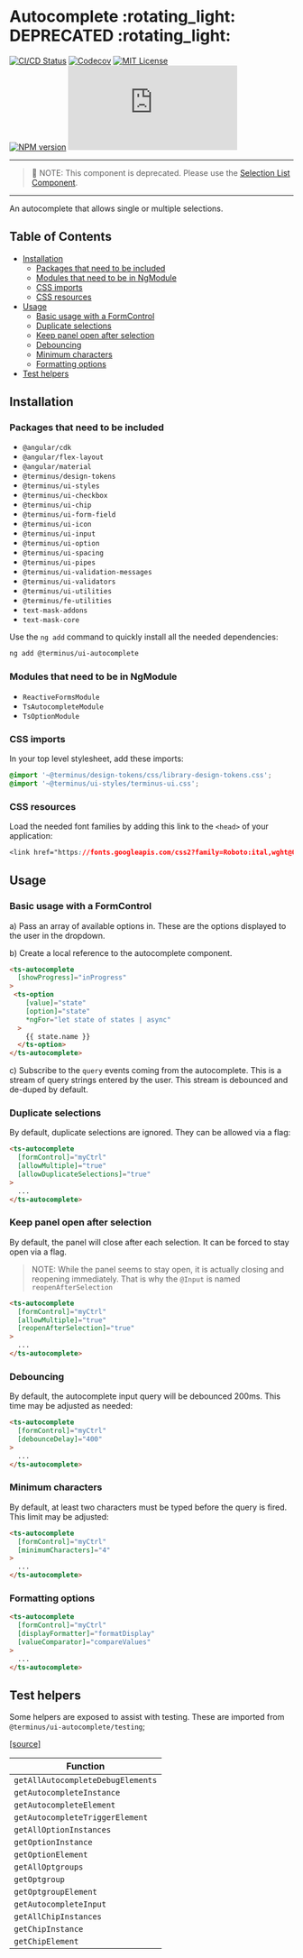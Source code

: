 <h1>Autocomplete :rotating_light: DEPRECATED :rotating_light:</h1>

[![CI/CD Status][github-action-badge]][github-action-link] [![Codecov][codecov-badge]][codecov-project] [![MIT License][license-image]][license-url]  
[![NPM version][npm-version-image]][npm-package] [![Library size][file-size-badge]][raw-distribution-js]

---

> :rotating_light: NOTE: This component is deprecated. Please use the [Selection List Component][selection-list-src].

---

An autocomplete that allows single or multiple selections.

<!-- START doctoc generated TOC please keep comment here to allow auto update -->
<!-- DON'T EDIT THIS SECTION, INSTEAD RE-RUN doctoc TO UPDATE -->
## Table of Contents

- [Installation](#installation)
  - [Packages that need to be included](#packages-that-need-to-be-included)
  - [Modules that need to be in NgModule](#modules-that-need-to-be-in-ngmodule)
  - [CSS imports](#css-imports)
  - [CSS resources](#css-resources)
- [Usage](#usage)
  - [Basic usage with a FormControl](#basic-usage-with-a-formcontrol)
  - [Duplicate selections](#duplicate-selections)
  - [Keep panel open after selection](#keep-panel-open-after-selection)
  - [Debouncing](#debouncing)
  - [Minimum characters](#minimum-characters)
  - [Formatting options](#formatting-options)
- [Test helpers](#test-helpers)

<!-- END doctoc generated TOC please keep comment here to allow auto update -->

## Installation

### Packages that need to be included

- `@angular/cdk`
- `@angular/flex-layout`
- `@angular/material`
- `@terminus/design-tokens`
- `@terminus/ui-styles`
- `@terminus/ui-checkbox`
- `@terminus/ui-chip`
- `@terminus/ui-form-field`
- `@terminus/ui-icon`
- `@terminus/ui-input`
- `@terminus/ui-option`
- `@terminus/ui-spacing`
- `@terminus/ui-pipes`
- `@terminus/ui-validation-messages`
- `@terminus/ui-validators`
- `@terminus/ui-utilities`
- `@terminus/fe-utilities`
- `text-mask-addons`
- `text-mask-core`

Use the `ng add` command to quickly install all the needed dependencies:

```bash
ng add @terminus/ui-autocomplete
```

### Modules that need to be in NgModule

- `ReactiveFormsModule`
- `TsAutocompleteModule`
- `TsOptionModule`

### CSS imports

In your top level stylesheet, add these imports:

```css
@import '~@terminus/design-tokens/css/library-design-tokens.css';
@import '~@terminus/ui-styles/terminus-ui.css';
```  

### CSS resources

Load the needed font families by adding this link to the `<head>` of your application:

```css
<link href="https://fonts.googleapis.com/css2?family=Roboto:ital,wght@0,400;0,500;0,700;1,400&display=swap" rel="stylesheet">
```

## Usage

### Basic usage with a FormControl

a) Pass an array of available options in. These are the options displayed to the user in the
   dropdown.

b) Create a local reference to the autocomplete component.

```html
<ts-autocomplete
  [showProgress]="inProgress"
>
 <ts-option
    [value]="state"
    [option]="state"
    *ngFor="let state of states | async"
  >
    {{ state.name }}
  </ts-option>
</ts-autocomplete>
```

c) Subscribe to the `query` events coming from the autocomplete. This is a stream of query strings
entered by the user. This stream is debounced and de-duped by default.

### Duplicate selections

By default, duplicate selections are ignored. They can be allowed via a flag:

```html
<ts-autocomplete
  [formControl]="myCtrl"
  [allowMultiple]="true"
  [allowDuplicateSelections]="true"
>
  ...
</ts-autocomplete>
```

### Keep panel open after selection

By default, the panel will close after each selection. It can be forced to stay open via a flag.

> NOTE: While the panel seems to stay open, it is actually closing and reopening immediately. That is why the `@Input` is named
`reopenAfterSelection`

```html
<ts-autocomplete
  [formControl]="myCtrl"
  [allowMultiple]="true"
  [reopenAfterSelection]="true"
>
  ...
</ts-autocomplete>
```

### Debouncing

By default, the autocomplete input query will be debounced 200ms. This time may be adjusted as needed:

```html
<ts-autocomplete
  [formControl]="myCtrl"
  [debounceDelay]="400"
>
  ...
</ts-autocomplete>
```

### Minimum characters

By default, at least two characters must be typed before the query is fired. This limit may be adjusted:

```html
<ts-autocomplete
  [formControl]="myCtrl"
  [minimumCharacters]="4"
>
  ...
</ts-autocomplete>
```

### Formatting options

```html
<ts-autocomplete
  [formControl]="myCtrl"
  [displayFormatter]="formatDisplay"
  [valueComparator]="compareValues"
>
  ...
</ts-autocomplete>
```

## Test helpers

Some helpers are exposed to assist with testing. These are imported from `@terminus/ui-autocomplete/testing`;

[[source]][test-helpers-src]

| Function                           |
|------------------------------------|
| `getAllAutocompleteDebugElements`  |
| `getAutocompleteInstance`          |
| `getAutocompleteElement`           |
| `getAutocompleteTriggerElement`    |
| `getAllOptionInstances`            |
| `getOptionInstance`                |
| `getOptionElement`                 |
| `getAllOptgroups`                  |
| `getOptgroup`                      |
| `getOptgroupElement`               |
| `getAutocompleteInput`             |
| `getAllChipInstances`              |
| `getChipInstance`                  |
| `getChipElement`                   |

<!-- Links -->
[test-helpers-src]:    testing/src/test-helpers.ts
[selection-list-src]:  ../selection-list/
[license-url]:         https://github.com/GetTerminus/terminus-oss/blob/release/LICENSE
[license-image]:       http://img.shields.io/badge/license-MIT-blue.svg
[codecov-project]:     https://codecov.io/gh/GetTerminus/terminus-oss
[codecov-badge]:       https://codecov.io/gh/GetTerminus/terminus-oss/branch/release/graph/badge.svg
[npm-version-image]:   http://img.shields.io/npm/v/@terminus/ui-autocomplete.svg
[npm-package]:         https://www.npmjs.com/package/@terminus/ui-autocomplete
[github-action-badge]: https://github.com/GetTerminus/terminus-oss/workflows/Release%20CI/badge.svg
[github-action-link]:  https://github.com/GetTerminus/terminus-oss/actions?query=workflow%3A%22CI+Release%22
[file-size-badge]:     http://img.badgesize.io/https://unpkg.com/@terminus/ui-autocomplete/bundles/terminus-ui-autocomplete.umd.min.js?compression=gzip
[raw-distribution-js]: https://unpkg.com/@terminus/ui-autocomplete/bundles/terminus-ui-autocomplete.umd.js
